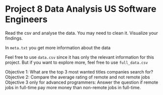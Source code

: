 # Project 8 Data Analysis US Software Engineers

Read the csv and analyse the data. You may need to clean it. Visualize your findings.

In `meta.txt` you get more information about the data

Feel free to use `data.csv` since it has only the relevant information for this project. But if you want to explore more, feel free to use `full_data.csv`

Objective 1: What are the top 3 most wanted titles companies search for?
Objective 2: Compare the average rating of remote and not remote jobs
Objective 3 only for advanced programmers: Answer the question if remote jobs in full-time pay more money than non-remote jobs in full-time.
